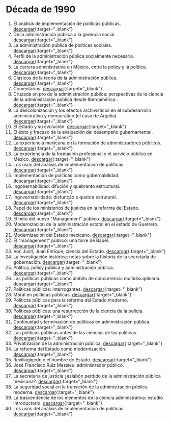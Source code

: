
# Década de 1990
1. El análisis de implementación de políticas públicas. [descargar](/pdfs/articulos/1990/AnalisisImplementa.pdf){:target="_blank"}
2. De la administración pública a la gerencia social. [descargar](/pdfs/articulos/1990/APgerenciaSocial.pdf){:target="_blank"}
3. La administración pública de políticas sociales. [descargar](/pdfs/articulos/1990/APpoliticasSoc.pdf){:target="_blank"}
4. Perfil de la administración pública socialmente necesaria. [descargar](/pdfs/articulos/1990/APsocialmenteNec.pdf){:target="_blank"}
5. La carrera administrativa en México, entre la policy y la política. [descargar](/pdfs/articulos/1990/CarreraAdvaMexico.pdf){:target="_blank"}
6. Clásicos de la teoría de la administración pública. [descargar](/pdfs/articulos/1990/ClásicosAP.pdf){:target="_blank"}
7. Comentarios. [descargar](/pdfs/articulos/1990/ComentariosSEGOB.pdf){:target="_blank"}
8. Cruzada en pro de la administración pública: perspectivas de la ciencia de la administración pública desde Iberoamérica . [descargar](/pdfs/articulos/1990/CruzadaEnProAP.pdf){:target="_blank"}
9. La descolonización y los efectos archivísticos en el subdesarrollo administrativo y democrático (el caso de Argelia). [descargar](/pdfs/articulos/1990/DescolonizacionYap.pdf){:target="_blank"}
10. El Estado y su evolución. [descargar](/pdfs/articulos/1990/EstadoEvoluVirreinato.pdf){:target="_blank"}
11. El éxito y fracaso de la evaluación del desempeño gubernamental. [descargar](/pdfs/articulos/1990/ExitoFracasoAccionGuber.pdf){:target="_blank"}
12. La experiencia mexicana en la formación de administradores públicos. [descargar](/pdfs/articulos/1990/ExpeMexAdminisPubl.pdf){:target="_blank"}
13. La experiencia de la formación profesional y el servicio público en México. [descargar](/pdfs/articulos/1990/ExperienciaMexSpublico.pdf){:target="_blank"}
14. Los usos del análisis de implementación de políticas. [descargar](/pdfs/articulos/1990/Implementacion.pdf){:target="_blank"}
15. Implementación de políticas como gobernabilidad. [descargar](/pdfs/articulos/1990/ImplementaPoliticaGoberna.pdf){:target="_blank"}
16. Ingobernabilidad: difución y quebranto estructural. [descargar](/pdfs/articulos/1990/Ingobernabilidad.pdf){:target="_blank"}
17. Ingovernabilidade: disfunção e quebra estrutural. [descargar](/pdfs/articulos/1990/Ingobernabilidade.pdf){:target="_blank"}
18. Papel de los ministerios de justicia en la reforma del Estado. [descargar](/pdfs/articulos/1990/MinisteriosJusticia1.pdf){:target="_blank"}
19. El mito del nuevo "Management" público. [descargar](/pdfs/articulos/1990/MitoNGPVen.pdf){:target="_blank"}
20. Modernización de la administración estatal en el estado de Guerrero. [descargar](/pdfs/articulos/1990/ModernizacionEdoGuerrero.pdf){:target="_blank"}
21. Modernización del Estado mexicano. [descargar](/pdfs/articulos/1990/ModernizaEdoMexicano.pdf){:target="_blank"}
22. El "management" público: una torre de Babel. [descargar](/pdfs/articulos/1990/MpTorreDeBabel.pdf){:target="_blank"}
23. Von Justi, Juan Enrique, ciencia del Estado. [descargar](/pdfs/articulos/1990/NotaSobreJusti.pdf){:target="_blank"}
24. La investigación histórica: notas sobre la historia de la secretaría de gobernación. [descargar](/pdfs/articulos/1990/NotasSecretariaGober.pdf){:target="_blank"}
25. Política, policy pública y administración pública. [descargar](/pdfs/articulos/1990/PolicyPoliticaAP.pdf){:target="_blank"}
26. Las políticas públicas como ámbito de concurrencia multidisciplinaria. [descargar](/pdfs/articulos/1990/PPconcurrenciaMulti.pdf){:target="_blank"}
27. Políticas públicas: interrogantes. [descargar](/pdfs/articulos/1990/PPinterrogantes.pdf){:target="_blank"}
28. Moral en políticas públicas. [descargar](/pdfs/articulos/1990/PPmoral.pdf){:target="_blank"}
29. Políticas públicas para la reforma del Estado moderno. [descargar](/pdfs/articulos/1990/PPreformaEstado.pdf){:target="_blank"}
29. Políticas públicas: una resurrección de la ciencia de la policia. [descargar](/pdfs/articulos/1990/PPresurreccionCP.pdf){:target="_blank"}
30. Continuidad y terminación de políticas en administración pública. [descargar](/pdfs/articulos/1990/PPterminaContinua.pdf){:target="_blank"}
31. Las políticas públicas antes de las ciencias de las políticas. [descargar](/pdfs/articulos/1990/PPublicasAntesCpoliticas.pdf){:target="_blank"}
32. Privatización de la administración pública. [descargar](/pdfs/articulos/1990/PrivatizaAP.pdf){:target="_blank"}
33. La reforma del Estado como modernización. [descargar](/pdfs/articulos/1990/ReformaEdoModernizacion.pdf){:target="_blank"}
34. Revillagigedo o el hombre de Estado. [descargar](/pdfs/articulos/1990/RevillagigedoHombreEdo.pdf){:target="_blank"}
35. José Francisco Ruíz Massieu: administrador público. [descargar](/pdfs/articulos/1990/RuizMassieuAP.pdf){:target="_blank"}
36. La secretaría de justicia ¿eslabón perdido de la administración pública mexicana?. [descargar](/pdfs/articulos/1990/SdeJusticiaEslabonPerdido.pdf){:target="_blank"}
37. La seguridad social en la transición de la administración pública moderna. [descargar](/pdfs/articulos/1990/SeguridadSocialyAP.pdf){:target="_blank"}
38. La trascendencia de los elementos de la ciencia administrativa: estudio introductorio. [descargar](/pdfs/articulos/1990/TrascendenciaElementosCA.pdf){:target="_blank"}
39. Los usos del análisis de implementación de políticas. [descargar](/pdfs/articulos/1990/UsosAnalisisImplementa2.pdf){:target="_blank"}


